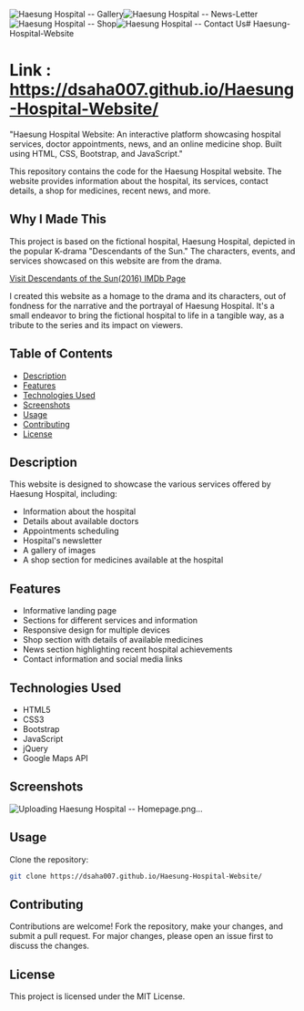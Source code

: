 ![Haesung Hospital -- Gallery](https://github.com/dsaha007/Haesung-Hospital-Website/assets/143870743/90274260-8582-4ce5-9965-3aa108df635a)![Haesung Hospital -- News-Letter](https://github.com/dsaha007/Haesung-Hospital-Website/assets/143870743/1aa76bb1-7a57-4896-9f84-4be43123a86f)![Haesung Hospital -- Shop](https://github.com/dsaha007/Haesung-Hospital-Website/assets/143870743/086a8f2f-0ebb-4201-bf04-3f7e8f7bf027)![Haesung Hospital -- Contact Us](https://github.com/dsaha007/Haesung-Hospital-Website/assets/143870743/053cd082-45e0-4e2d-a140-daade73b2adc)# Haesung-Hospital-Website

# Link : https://dsaha007.github.io/Haesung-Hospital-Website/

"Haesung Hospital Website: An interactive platform showcasing hospital services, doctor appointments, news, and an online medicine shop. Built using HTML, CSS, Bootstrap, and JavaScript."

This repository contains the code for the Haesung Hospital website. The website provides information about the hospital, its services, contact details, a shop for medicines, recent news, and more.

## Why I Made This

This project is based on the fictional hospital, Haesung Hospital, depicted in the popular K-drama "Descendants of the Sun." The characters, events, and services showcased on this website are from the drama.

[Visit Descendants of the Sun(2016) IMDb Page](https://www.imdb.com/title/tt4925000/)

I created this website as a homage to the drama and its characters, out of fondness for the narrative and the portrayal of Haesung Hospital. It's a small endeavor to bring the fictional hospital to life in a tangible way, as a tribute to the series and its impact on viewers.

## Table of Contents

- [Description](#description)
- [Features](#features)
- [Technologies Used](#technologies-used)
- [Screenshots](#screenshots)
- [Usage](#usage)
- [Contributing](#contributing)
- [License](#license)

## Description

This website is designed to showcase the various services offered by Haesung Hospital, including:
- Information about the hospital
- Details about available doctors
- Appointments scheduling
- Hospital's newsletter
- A gallery of images
- A shop section for medicines available at the hospital

## Features

- Informative landing page
- Sections for different services and information
- Responsive design for multiple devices
- Shop section with details of available medicines
- News section highlighting recent hospital achievements
- Contact information and social media links

## Technologies Used

- HTML5
- CSS3
- Bootstrap
- JavaScript
- jQuery
- Google Maps API

## Screenshots

![Uploading Haesung Hospital -- Homepage.png…]()


## Usage

Clone the repository:

```bash
git clone https://dsaha007.github.io/Haesung-Hospital-Website/
```

## Contributing

Contributions are welcome! Fork the repository, make your changes, and submit a pull request. For major changes, please open an issue first to discuss the changes.

## License

This project is licensed under the MIT License.

